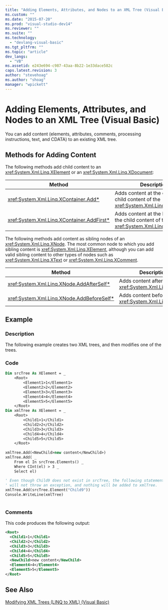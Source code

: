 ```yaml
---
title: "Adding Elements, Attributes, and Nodes to an XML Tree (Visual Basic) | Microsoft Docs"
ms.custom: ""
ms.date: "2015-07-20"
ms.prod: "visual-studio-dev14"
ms.reviewer: ""
ms.suite: ""
ms.technology: 
  - "devlang-visual-basic"
ms.tgt_pltfrm: ""
ms.topic: "article"
dev_langs: 
  - "VB"
ms.assetid: e243e694-c987-43aa-8b22-1e33dace582c
caps.latest.revision: 3
author: "stevehoag"
ms.author: "shoag"
manager: "wpickett"
---
```

# Adding Elements, Attributes, and Nodes to an XML Tree (Visual Basic)
You can add content (elements, attributes, comments, processing instructions, text, and CDATA) to an existing XML tree.  
  
## Methods for Adding Content  
 The following methods add child content to an <xref:System.Xml.Linq.XElement> or an <xref:System.Xml.Linq.XDocument>:  
  
|Method|Description|  
|------------|-----------------|  
|<xref:System.Xml.Linq.XContainer.Add*>|Adds content at the end of the child content of the <xref:System.Xml.Linq.XContainer>.|  
|<xref:System.Xml.Linq.XContainer.AddFirst*>|Adds content at the beginning of the child content of the <xref:System.Xml.Linq.XContainer>.|  
  
 The following methods add content as sibling nodes of an <xref:System.Xml.Linq.XNode>. The most common node to which you add sibling content is <xref:System.Xml.Linq.XElement>, although you can add valid sibling content to other types of nodes such as <xref:System.Xml.Linq.XText> or <xref:System.Xml.Linq.XComment>.  
  
|Method|Description|  
|------------|-----------------|  
|<xref:System.Xml.Linq.XNode.AddAfterSelf*>|Adds content after the <xref:System.Xml.Linq.XNode>.|  
|<xref:System.Xml.Linq.XNode.AddBeforeSelf*>|Adds content before the <xref:System.Xml.Linq.XNode>.|  
  
## Example  
  
### Description  
 The following example creates two XML trees, and then modifies one of the trees.  
  
### Code  
  
```vb  
Dim srcTree As XElement = _  
    <Root>  
        <Element1>1</Element1>  
        <Element2>2</Element2>  
        <Element3>3</Element3>  
        <Element4>4</Element4>  
        <Element5>5</Element5>  
    </Root>  
Dim xmlTree As XElement = _  
    <Root>  
        <Child1>1</Child1>  
        <Child2>2</Child2>  
        <Child3>3</Child3>  
        <Child4>4</Child4>  
        <Child5>5</Child5>  
    </Root>  
  
xmlTree.Add(<NewChild>new content</NewChild>)  
xmlTree.Add( _  
    From el In srcTree.Elements() _  
    Where CInt(el) > 3 _  
    Select el)  
  
' Even though Child9 does not exist in srcTree, the following statement  
' will not throw an exception, and nothing will be added to xmlTree.  
xmlTree.Add(srcTree.Element("Child9"))  
Console.WriteLine(xmlTree)  
  
```  
  
### Comments  
 This code produces the following output:  
  
```xml  
<Root>  
  <Child1>1</Child1>  
  <Child2>2</Child2>  
  <Child3>3</Child3>  
  <Child4>4</Child4>  
  <Child5>5</Child5>  
  <NewChild>new content</NewChild>  
  <Element4>4</Element4>  
  <Element5>5</Element5>  
</Root>  
```  
  
## See Also  
 [Modifying XML Trees (LINQ to XML) (Visual Basic)](../../../../visual-basic/programming-guide/concepts/linq/modifying-xml-trees-linq-to-xml.md)